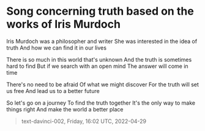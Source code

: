 # Song concerning truth based on the works of Iris Murdoch



Iris Murdoch was a philosopher and writer 
She was interested in the idea of truth
And how we can find it in our lives

There is so much in this world that's unknown
And the truth is sometimes hard to find
But if we search with an open mind
The answer will come in time

There's no need to be afraid
Of what we might discover
For the truth will set us free
And lead us to a better future

So let's go on a journey
To find the truth together
It's the only way to make things right
And make the world a better place

> text-davinci-002, Friday, 16:02 UTC, 2022-04-29
